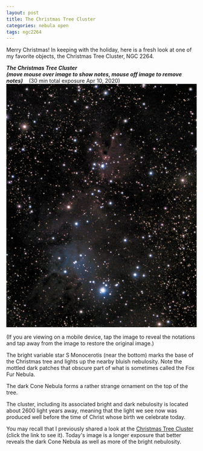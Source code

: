 ```yaml
---
layout: post
title: The Christmas Tree Cluster
categories: nebula open
tags: ngc2264
---
```

Merry Christmas!  In keeping with the holiday, here is a fresh look at one of my favorite objects, the
Christmas Tree Cluster, NGC 2264.

_**The Christmas Tree Cluster<br> (move mouse over image to show notes, mouse off image to remove notes)**_ &nbsp;&nbsp; (30 min total exposure Apr 10, 2020)<br>
<img src = "/images/ngc2264_2020-04-10T21_48_00_Stack_16bits_452frames_1808s+PSE.jpg"
alt = "ngc 2264 seen using Celestron RASA 8 and ZWO ASI183MC"
onmouseover = "this.src='/images/ngc2264_2020-04-10T21_48_00_Stack_16bits_452frames_1808s+PSE+notes.jpg'"
onmouseout = "this.src='/images/ngc2264_2020-04-10T21_48_00_Stack_16bits_452frames_1808s+PSE.jpg'"
/>

(If you are viewing on a mobile device, tap the image to reveal the notations and tap away from the image to restore the original image.)

The bright variable star S Monocerotis (near the bottom) marks the base of the Christmas tree and lights up the nearby bluish nebulosity. Note the mottled dark patches that obscure part of what is sometimes called the Fox Fur Nebula.

The dark Cone Nebula forms a rather strange ornament on the top of the tree.

The cluster, including its associated bright and dark nebulosity is located about 2600 light years away, meaning that the light we see now was produced well before the time of Christ whose birth we celebrate today.

You may recall that I previously shared a look at the [Christmas Tree 
Cluster](../Christmas-Tree-Cluster/index.html)
(click the link to see it).  Today's image is a longer exposure that better reveals the dark Cone Nebula as well as more of the bright nebulosity.